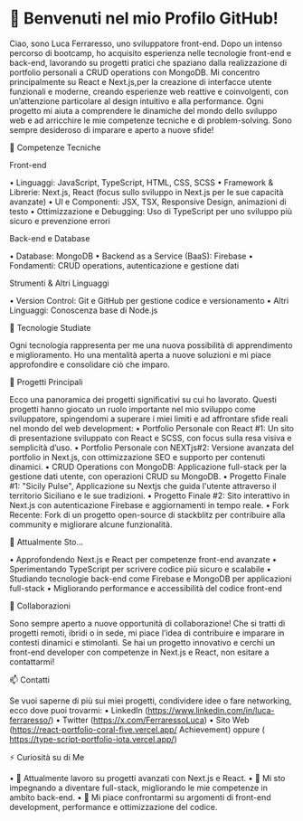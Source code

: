 # 👋 Benvenuti nel mio Profilo GitHub!

Ciao, sono Luca Ferraresso, uno sviluppatore front-end. Dopo un intenso percorso di bootcamp, ho acquisito esperienza nelle tecnologie front-end e back-end, lavorando su progetti pratici che spaziano dalla realizzazione di portfolio personali a CRUD operations con MongoDB. Mi concentro principalmente su React e Next.js,per la creazione di interfacce utente funzionali e moderne, creando esperienze web reattive e coinvolgenti, con un’attenzione particolare al design intuitivo e alla performance.
Ogni progetto mi aiuta a comprendere le dinamiche del mondo dello sviluppo web e ad arricchire le mie competenze tecniche e di problem-solving. Sono sempre desideroso di imparare e aperto a nuove sfide!

💼 Competenze Tecniche

Front-end

 • Linguaggi: JavaScript, TypeScript, HTML, CSS, SCSS
 • Framework & Librerie: Next.js, React (focus sullo sviluppo in Next.js per le sue capacità avanzate)
 • UI e Componenti: JSX, TSX, Responsive Design, animazioni di testo
 • Ottimizzazione e Debugging: Uso di TypeScript per uno sviluppo più sicuro e prevenzione errori

Back-end e Database

 • Database: MongoDB
 • Backend as a Service (BaaS): Firebase
 • Fondamenti: CRUD operations, autenticazione e gestione dati

Strumenti & Altri Linguaggi

 • Version Control: Git e GitHub per gestione codice e versionamento
 • Altri Linguaggi: Conoscenza base di Node.js 

🔧 Tecnologie Studiate

Ogni tecnologia rappresenta per me una nuova possibilità di apprendimento e miglioramento. Ho una mentalità aperta a nuove soluzioni e mi piace approfondire e consolidare ciò che imparo.

🚀 Progetti Principali

Ecco una panoramica dei progetti significativi su cui ho lavorato. Questi progetti hanno giocato un ruolo importante nel mio sviluppo come sviluppatore, spingendomi a superare i miei limiti e ad affrontare sfide reali nel mondo del web development:
 • Portfolio Personale con React #1: Un sito di presentazione sviluppato con React e SCSS, con focus sulla resa visiva e semplicità d’uso.
 • Portfolio Personale con NEXTjs#2: Versione avanzata del portfolio in Next.js, con ottimizzazione SEO e supporto per contenuti dinamici.
 • CRUD Operations con MongoDB: Applicazione full-stack per la gestione dati utente, con operazioni CRUD su MongoDB.
 • Progetto Finale #1: "Sicily Pulse", Applicazione su Nextjs che guida l'utente attraverso il territorio Siciliano e le sue tradizioni.
 • Progetto Finale #2: Sito interattivo in Next.js con autenticazione Firebase e aggiornamenti in tempo reale.
 • Fork Recente: Fork di un progetto open-source di stackblitz per contribuire alla community e migliorare alcune funzionalità.

🌱 Attualmente Sto…

 • Approfondendo Next.js e React per competenze front-end avanzate
 • Sperimentando TypeScript per scrivere codice più sicuro e scalabile
 • Studiando tecnologie back-end come Firebase e MongoDB per applicazioni full-stack
 • Migliorando performance e accessibilità del codice front-end

👯 Collaborazioni

Sono sempre aperto a nuove opportunità di collaborazione! Che si tratti di progetti remoti, ibridi o in sede, mi piace l’idea di contribuire e imparare in contesti dinamici e stimolanti. Se hai un progetto innovativo e cerchi un front-end developer con competenze in Next.js e React, non esitare a contattarmi!

📫 Contatti

Se vuoi saperne di più sui miei progetti, condividere idee o fare networking, ecco dove puoi trovarmi:
 • LinkedIn (https://www.linkedin.com/in/luca-ferraresso/)
 • Twitter (https://x.com/FerraressoLuca)
 • Sito Web (https://react-portfolio-coral-five.vercel.app/
Achievement) oppure (
https://type-script-portfolio-iota.vercel.app/)

⚡️ Curiosità su di Me

 • 🔭 Attualmente lavoro su progetti avanzati con Next.js e React.
 • 🌱 Mi sto impegnando a diventare full-stack, migliorando le mie competenze in ambito back-end.
 • 💬 Mi piace confrontarmi su argomenti di front-end development, performance e ottimizzazione del codice.

